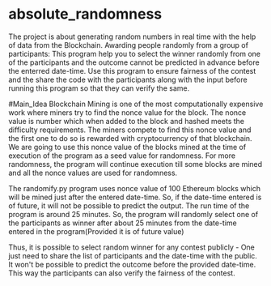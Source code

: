 # absolute_randomness
The project is about generating random numbers in real time with the help of data from the Blockchain.
Awarding people randomly from a group of participants: This program help you to select the winner randomly from one of the participants and the outcome cannot be predicted in advance before the enterred date-time.
Use this program to ensure fairness of the contest and the share the code with the participants along with the input before running this program so that they can verify the same.

#Main_Idea
Blockchain Mining is one of the most computationally expensive work where miners try to find the nonce value for the block. The nonce value is number which when added to the block and hashed meets the difficulty requirements. The miners compete to find this nonce value and the first one to do so is rewarded with cryptocurrency of that blockchain.
We are going to use this nonce value of the blocks mined at the time of execution of the program as a seed value for randomness. For more randomness, the program will continue execution till some blocks are mined and all the nonce values are used for randomness.

The randomify.py program uses nonce value of 100 Ethereum blocks which will be mined just after the entered date-time. So, if the date-time entered is of future, it will not be possible to predict the output. The run time of the program is around 25 minutes. So, the program will randomly select one of the participants as winner after about 25 minutes from the date-time entered in the program(Provided it is of future value)

Thus, it is possible to select random winner for any contest publicly - One just need to share the list of participants and the date-time with the public. It won't be possible to predict the outcome before the provided date-time. This way the participants can also verify the fairness of the contest.
